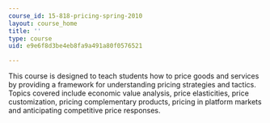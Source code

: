 ```yaml
---
course_id: 15-818-pricing-spring-2010
layout: course_home
title: ''
type: course
uid: e9e6f8d3be4eb8fa9a491a80f0576521

---
```

This course is designed to teach students how to price goods and services by providing a framework for understanding pricing strategies and tactics. Topics covered include economic value analysis, price elasticities, price customization, pricing complementary products, pricing in platform markets and anticipating competitive price responses.
